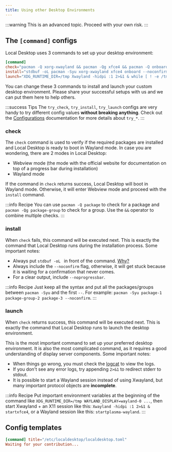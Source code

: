 ```yaml
---
title: Using other Desktop Environments
---
```


:::warning
This is an advanced topic. Proceed with your own risk.
:::

## The `[command]` configs

Local Desktop uses 3 commands to set up your desktop environment:

```toml title="/etc/localdesktop/localdesktop.toml"
[command]
check="pacman -Q xorg-xwayland && pacman -Qg xfce4 && pacman -Q onboard"
install="stdbuf -oL pacman -Syu xorg-xwayland xfce4 onboard --noconfirm --noprogressbar"
launch="XDG_RUNTIME_DIR=/tmp Xwayland -hidpi :1 2>&1 & while [ ! -e /tmp/.X11-unix/X1 ]; do sleep 0.1; done; XDG_SESSION_TYPE=x11 DISPLAY=:1 dbus-launch startxfce4 2>&1"
```

You can change these 3 commands to install and launch your custom desktop environment. Please share your successful setups with us and we can put them here to help others.

:::success Tips
The `try_check`, `try_install`, `try_launch` configs are very handy to try different config values **without breaking anything**. Check out the [Configurations](/docs/user/configurations#special-try_-configs) documentation for more details about `try_*`.
:::

### check

The `check` command is used to verify if the required packages are installed and Local Desktop is ready to boot in Wayland mode. In case you are wondering, there are 2 modes in Local Desktop:
- Webview mode (the mode with the official website for documentation on top of a progress bar during installation)
- Wayland mode

If the command in `check` returns success, Local Desktop will boot in Wayland mode. Otherwise, it will enter Webview mode and proceed with the `install` command.

:::info Recipe
You can use `pacman -Q package` to check for a package and `pacman -Qg package-group` to check for a group. Use the `&&` operator to combine multiple checks.
:::

### install

When `check` fails, this command will be executed next. This is exactly the command that Local Desktop runs during the installation process. Some important notes:
- Always put `stdbuf -oL ` in front of the command. [Why?](/docs/developer/bug-cheat-sheet/pacman-progress)
- Always include the `--noconfirm` flag, otherwise, it will get stuck because it is waiting for a confirmation that never comes.
- For a clear output, include `--noprogressbar`.

:::info Recipe
Just keep all the syntax and put all the packages/groups between `pacman -Syu` and the first `--`. For example: `pacman -Syu package-1 package-group-2 package-3 --noconfirm`.
:::

### launch

When `check` returns success, this command will be executed next. This is exactly the command that Local Desktop runs to launch the desktop environment.

This is the most important command to set up your preferred desktop environment. It is also the most complicated command, as it requires a good understanding of display server components. Some important notes:
- When things go wrong, you must check the [logcat](/docs/developer/how-to-logcat) to view the logs.
- If you don't see any error logs, try appending `2>&1` to redirect stderr to stdout.
- It is possible to start a Wayland session instead of using Xwayland, but many important protocol objects are **incomplete**.

:::info Recipe
Put important environment variables at the beginning of the command like `XDG_RUNTIME_DIR=/tmp WAYLAND_DISPLAY=wayland-0 ...`, then start Xwayland + an X11 session like this: `Xwayland -hidpi :1 2>&1 & startxfce4`, or a Wayland session like this: `startplasma-wayland`.
:::

## Config templates

```toml
[command] title="/etc/localdesktop/localdesktop.toml"
Waiting for your contribution...
```
